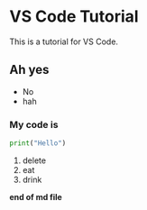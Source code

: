# VS Code Tutorial
This is a tutorial for VS Code. 
## Ah yes
- No
- hah 
### My code is
```python
print("Hello")
```

1. delete
2. eat
3. drink

__end of md file__